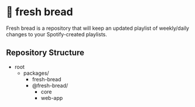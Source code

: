 # 🍞 fresh bread

Fresh bread is a repository that will keep an updated playlist of weekly/daily changes
to your Spotify-created playlists.

## Repository Structure

+ root
  + packages/
    + fresh-bread
    + @fresh-bread/
      + core
      + web-app